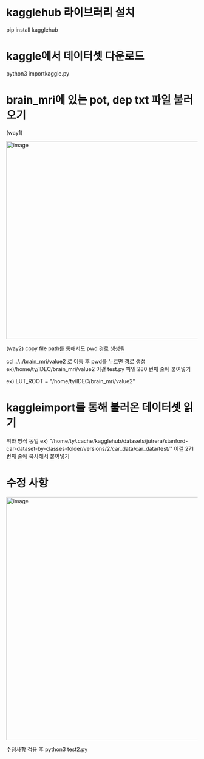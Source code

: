 # kagglehub 라이브러리 설치
pip install kagglehub

# kaggle에서 데이터셋 다운로드
python3 importkaggle.py

# brain_mri에 있는 pot, dep txt 파일 불러오기
(way1)

<img width="606" height="520" alt="image" src="https://github.com/user-attachments/assets/bebc81ad-d70d-4ad0-9b2a-003cfae787cf" />


(way2)
copy file path를 통해서도 pwd 경로 생성됨

cd ../../brain_mri/value2 로 이동 후 pwd를 누르면 경로 생성
ex)/home/ty/IDEC/brain_mri/value2
이걸 test.py 파일 280 번째 줄에 붙여넣기

ex) LUT_ROOT = "/home/ty/IDEC/brain_mri/value2"

# kaggleimport를 통해 불러온 데이터셋 읽기

위와 방식 동일
ex) "/home/ty/.cache/kagglehub/datasets/jutrera/stanford-car-dataset-by-classes-folder/versions/2/car_data/car_data/test/"
이걸 271 번째 줄에 복사해서 붙여넣기

# 수정 사항
<img width="1230" height="638" alt="image" src="https://github.com/user-attachments/assets/a2f8c969-03cf-4c4e-b10e-39adb98719ad" />

수정사항 적용 후 python3 test2.py

